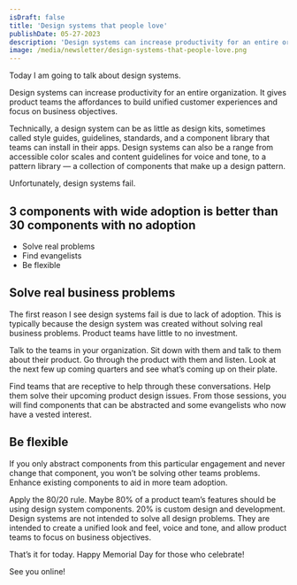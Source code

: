 ```yaml
---
isDraft: false
title: 'Design systems that people love'
publishDate: 05-27-2023
description: 'Design systems can increase productivity for an entire organization. It affords your product teams to focus on business objectives.'
image: /media/newsletter/design-systems-that-people-love.png
---
```


<p>Today I am going to talk about design systems.</p>
<p>Design systems can increase productivity for an entire organization. It gives product teams the affordances to build unified customer experiences and focus on business objectives.</p>
<p>Technically, a design system can be as little as design kits, sometimes called style guides, guidelines, standards, and a component library that teams can install in their apps. Design systems can also be a range from accessible color scales and content guidelines for voice and tone, to a pattern library — a collection of components that make up a design pattern.</p>
<p>Unfortunately, design systems fail.</p>
<h2>3 components with wide adoption is better than 30 components with no adoption</h2>
<ul>
<li>Solve real problems</li>
<li>Find evangelists</li>
<li>Be flexible</li>
</ul>
<h2>Solve real business problems</h2>
<p>The first reason I see design systems fail is due to lack of adoption. This is typically because the design system was created without solving real business problems. Product teams have little to no investment.</p>
<p>Talk to the teams in your organization. Sit down with them and talk to them about their product. Go through the product with them and listen. Look at the next few up coming quarters and see what’s coming up on their plate.</p>
<p>Find teams that are receptive to help through these conversations. Help them solve their upcoming product design issues. From those sessions, you will find components that can be abstracted and some evangelists who now have a vested interest.</p>
<h2>Be flexible</h2>
<p>If you only abstract components from this particular engagement and never change that component, you won’t be solving other teams problems. Enhance existing components to aid in more team adoption.</p>
<p>Apply the 80/20 rule. Maybe 80% of a product team’s features should be using design system components. 20% is custom design and development. Design systems are not intended to solve all design problems. They are intended to create a unified look and feel, voice and tone, and allow product teams to focus on business objectives.</p>
<p>That’s it for today. Happy Memorial Day for those who celebrate!</p>
<p>See you online!</p>
